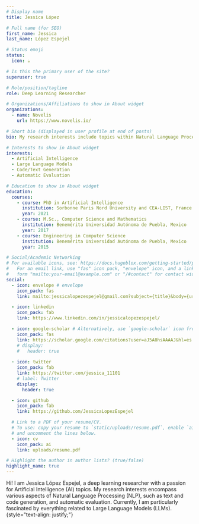 ```yaml
---
# Display name
title: Jessica López 

# Full name (for SEO)
first_name: Jessica
last_name: López Espejel

# Status emoji
status:
  icon: ☕️

# Is this the primary user of the site?
superuser: true

# Role/position/tagline
role: Deep Learning Researcher

# Organizations/Affiliations to show in About widget
organizations:
  - name: Novelis
    url: https://www.novelis.io/

# Short bio (displayed in user profile at end of posts)
bio: My research interests include topics within Natural Language Processing (NLP), including text generation and code generation. Currently, I am really interested in everything about Large Language Models (LLMs).

# Interests to show in About widget
interests:
  - Artificial Intelligence
  - Large Language Models
  - Code/Text Generation
  - Automatic Evaluation

# Education to show in About widget
education:
  courses:
    - course: PhD in Artificial Intelligence
      institution: Sorbonne Paris Nord University and CEA-LIST, France
      year: 2021
    - course: M.Sc., Computer Science and Mathematics
      institution: Benemérita Universidad Autónoma de Puebla, Mexico
      year: 2017
    - course: Engineering in Computer Science
      institution: Benemérita Universidad Autónoma de Puebla, Mexico
      year: 2015

# Social/Academic Networking
# For available icons, see: https://docs.hugoblox.com/getting-started/page-builder/#icons
#   For an email link, use "fas" icon pack, "envelope" icon, and a link in the
#   form "mailto:your-email@example.com" or "/#contact" for contact widget.
social:
  - icon: envelope # envelope
    icon_pack: fas
    link: mailto:jessicalopezespejel@gmail.com?subject={title}&body={url} # /#contact

  - icon: linkedin
    icon_pack: fab
    link: https://www.linkedin.com/in/jessicalopezespejel/

  - icon: google-scholar # Alternatively, use `google-scholar` icon from `ai` icon pack
    icon_pack: fas
    link: https://scholar.google.com/citations?user=aJ5A8hsAAAAJ&hl=es
    # display:
    #   header: true
  
  - icon: twitter
    icon_pack: fab
    link: https://twitter.com/jessica_11101
    # label: Twitter
    display:
      header: true

  - icon: github
    icon_pack: fab
    link: https://github.com/JessicaLopezEspejel

  # Link to a PDF of your resume/CV.
  # To use: copy your resume to `static/uploads/resume.pdf`, enable `ai` icons in `params.yaml`,
  # and uncomment the lines below.
  - icon: cv
    icon_pack: ai
    link: uploads/resume.pdf

# Highlight the author in author lists? (true/false)
highlight_name: true
---
```


Hi! I am Jessica López Espejel, a deep learning researcher with a passion for Artificial Intelligence (AI) topics. My research interests encompass various aspects of Natural Language Processing (NLP), such as text and code generation, and automatic evaluation. Currently, I am particularly fascinated by everything related to Large Language Models (LLMs).
{style="text-align: justify;"}
